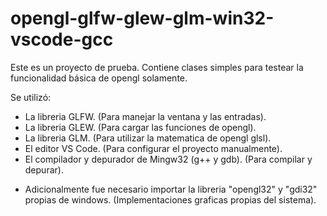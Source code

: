 # opengl-glfw-glew-glm-win32-vscode-gcc

Este es un proyecto de prueba. Contiene clases simples para testear la funcionalidad básica de opengl solamente.

Se utilizó:
  + La libreria GLFW.   (Para manejar la ventana y las entradas).
  + La libreria GLEW.   (Para cargar las funciones de opengl).
  + La libreria GLM.    (Para utilizar la matematica de opengl glsl).
  + El editor VS Code.  (Para configurar el proyecto manualmente).
  + El compilador y depurador de Mingw32 (g++ y gdb). (Para compilar y depurar).

* Adicionalmente fue necesario importar la libreria "opengl32" y "gdi32" propias de windows. (Implementaciones graficas propias del sistema).
